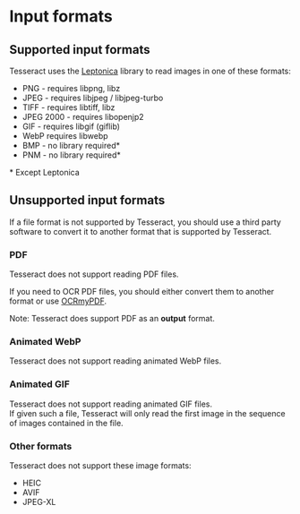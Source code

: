 # Input formats

## Supported input formats

Tesseract uses the [Leptonica](https://github.com/DanBloomberg/leptonica) library to read images in one of these formats:

* PNG - requires libpng, libz
* JPEG - requires libjpeg / libjpeg-turbo
* TIFF - requires libtiff, libz
* JPEG 2000 - requires libopenjp2
* GIF - requires libgif (giflib)
* WebP requires libwebp
* BMP - no library required\*
* PNM - no library required\*

\* Except Leptonica

## Unsupported input formats

If a file format is not supported by Tesseract, you should use a third party software to convert it to another format that is supported by Tesseract.

### PDF

Tesseract does not support reading PDF files.

If you need to OCR PDF files, you should either convert them to another format or use [OCRmyPDF](https://ocrmypdf.readthedocs.io/).

Note: Tesseract does support PDF as an **output** format.


### Animated WebP

Tesseract does not support reading animated WebP files.

### Animated GIF

Tesseract does not support reading animated GIF files.\
If given such a file, Tesseract will only read the first image in the sequence of images contained in the file.

### Other formats

Tesseract does not support these image formats:

* HEIC
* AVIF
* JPEG-XL
